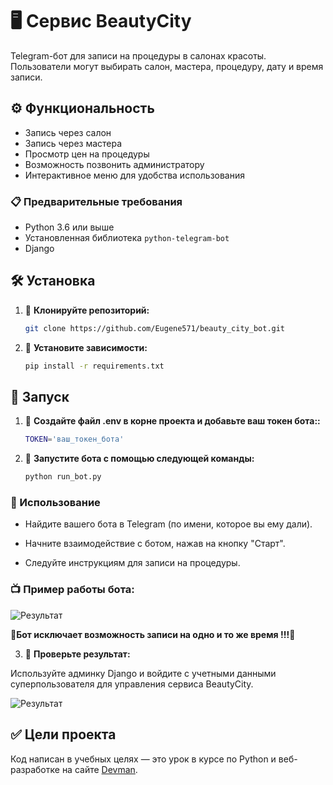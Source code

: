 # 🖥️ Сервис BeautyCity

Telegram-бот для записи на процедуры в салонах красоты. Пользователи могут выбирать салон, мастера, процедуру, дату и время записи.

## ⚙️ Функциональность

- Запись через салон
- Запись через мастера
- Просмотр цен на процедуры
- Возможность позвонить администратору
- Интерактивное меню для удобства использования

### 📋 Предварительные требования

- Python 3.6 или выше
- Установленная библиотека `python-telegram-bot`
- Django 

## 🛠 Установка

1. 📌 **Клонируйте репозиторий:**
   ```bash
   git clone https://github.com/Eugene571/beauty_city_bot.git
   ```

2. 📌 **Установите зависимости:**
   ```bash
   pip install -r requirements.txt   
   ```
## 🚀 Запуск

1. 📌 **Создайте файл .env в корне проекта и добавьте ваш токен бота::**
   ```bash
   TOKEN='ваш_токен_бота'   
   ```
   
2. 📌 **Запустите бота с помощью следующей команды:**
   ```bash
   python run_bot.py  
   ```

### 🔑 Использование


- Найдите вашего бота в Telegram (по имени, которое вы ему дали).

- Начните взаимодействие с ботом, нажав на кнопку "Старт".

- Следуйте инструкциям для записи на процедуры.

### 📺 Пример работы бота:


![Результат](https://i.postimg.cc/zG7ZKWRZ/25-12-2024-211659.gif)


🌟**Бот исключает возможность записи на одно и то же время !!!**🌟

3. 📌 **Проверьте результат:**

Используйте админку Django и войдите с учетными данными суперпользователя для управления cервиса BeautyCity.
   
![Результат](https://i.postimg.cc/KzL0rSsk/admin.jpg) 
   
   
## ✅ Цели проекта

Код написан в учебных целях — это урок в курсе по Python и веб-разработке на сайте [Devman](https://dvmn.org).
